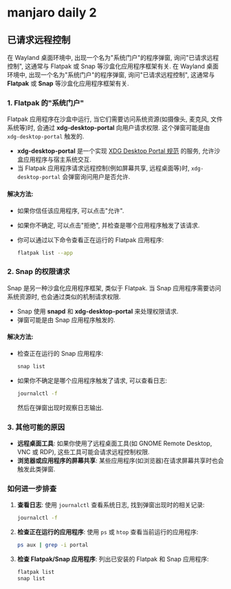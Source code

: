 # manjaro daily 2

## 已请求远程控制

在 Wayland 桌面环境中, 出现一个名为"系统门户"的程序弹窗, 询问"已请求远程控制", 这通常与 Flatpak 或 Snap 等沙盒化应用程序框架有关.
在 Wayland 桌面环境中, 出现一个名为"系统门户"的程序弹窗, 询问"已请求远程控制", 这通常与 **Flatpak** 或 **Snap** 等沙盒化应用程序框架有关.

### 1. **Flatpak 的"系统门户"**

Flatpak 应用程序在沙盒中运行, 当它们需要访问系统资源(如摄像头, 麦克风, 文件系统等)时,
会通过 **xdg-desktop-portal** 向用户请求权限. 这个弹窗可能是由 `xdg-desktop-portal` 触发的.

- **xdg-desktop-portal** 是一个实现 [XDG Desktop Portal 规范](https://flatpak.github.io/xdg-desktop-portal/) 的服务, 允许沙盒应用程序与宿主系统交互.
- 当 Flatpak 应用程序请求远程控制(例如屏幕共享, 远程桌面等)时, `xdg-desktop-portal` 会弹窗询问用户是否允许.

#### 解决方法:

- 如果你信任该应用程序, 可以点击"允许".
- 如果你不确定, 可以点击"拒绝", 并检查是哪个应用程序触发了该请求.
- 你可以通过以下命令查看正在运行的 Flatpak 应用程序:

  ```bash
  flatpak list --app
  ```

### 2. **Snap 的权限请求**

Snap 是另一种沙盒化应用程序框架, 类似于 Flatpak. 当 Snap 应用程序需要访问系统资源时, 也会通过类似的机制请求权限.

- Snap 使用 **snapd** 和 **xdg-desktop-portal** 来处理权限请求.
- 弹窗可能是由 Snap 应用程序触发的.

#### 解决方法:

- 检查正在运行的 Snap 应用程序:

  ```bash
  snap list
  ```

- 如果你不确定是哪个应用程序触发了请求, 可以查看日志:

  ```bash
  journalctl -f
  ```

  然后在弹窗出现时观察日志输出.

### 3. **其他可能的原因**

- **远程桌面工具**: 如果你使用了远程桌面工具(如 GNOME Remote Desktop, VNC 或 RDP), 这些工具可能会请求远程控制权限.
- **浏览器或应用程序的屏幕共享**: 某些应用程序(如浏览器)在请求屏幕共享时也会触发此类弹窗.

### 如何进一步排查

1. **查看日志**:
   使用 `journalctl` 查看系统日志, 找到弹窗出现时的相关记录:

   ```bash
   journalctl -f
   ```

2. **检查正在运行的应用程序**:
   使用 `ps` 或 `htop` 查看当前运行的应用程序:

   ```bash
   ps aux | grep -i portal
   ```

3. **检查 Flatpak/Snap 应用程序**:
   列出已安装的 Flatpak 和 Snap 应用程序:

   ```bash
   flatpak list
   snap list
   ```
